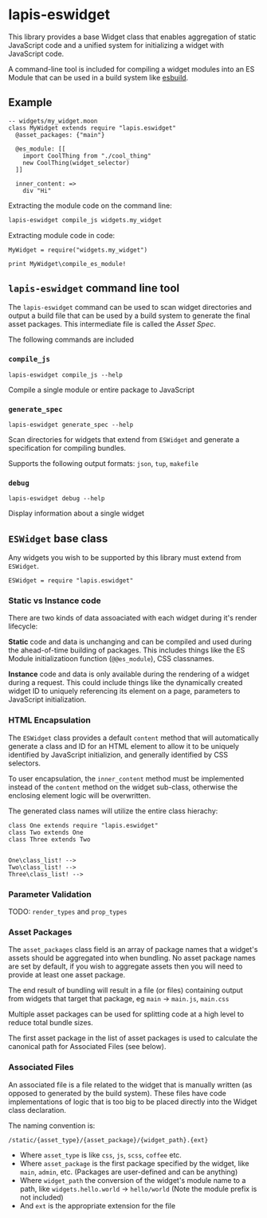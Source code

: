# lapis-eswidget

This library provides a base Widget class that enables aggregation of static
JavaScript code and a unified system for initializing a widget with JavaScript
code.

A command-line tool is included for compiling a widget modules into an ES
Module that can be used in a build system like [esbuild](https://esbuild.github.io/).

## Example

```moonscript
-- widgets/my_widget.moon
class MyWidget extends require "lapis.eswidget"
  @asset_packages: {"main"}

  @es_module: [[
    import CoolThing from "./cool_thing"
    new CoolThing(widget_selector)
  ]]

  inner_content: =>
    div "Hi"

```

Extracting the module code on the command line:

```bash
lapis-eswidget compile_js widgets.my_widget
```

Extracting module code in code:

```moonscript
MyWidget = require("widgets.my_widget")

print MyWidget\compile_es_module!
```

## `lapis-eswidget` command line tool

The `lapis-eswidget` command can be used to scan widget directories and output
a build file that can be used by a build system to generate the final asset
packages. This intermediate file is called the *Asset Spec*.

The following commands are included

### `compile_js`

```
lapis-eswidget compile_js --help
```

Compile a single module or entire package to JavaScript

### `generate_spec`

```
lapis-eswidget generate_spec --help
```

Scan directories for widgets that extend from `ESWidget` and generate a
specification for compiling bundles.

Supports the following output formats: `json`, `tup`, `makefile`

### `debug`

```
lapis-eswidget debug --help
```

Display information about a single widget

## `ESWidget` base class

Any widgets you wish to be supported by this library must extend from
`ESWidget`.


```moonscript
ESWidget = require "lapis.eswidget"
```

### Static vs Instance code

There are two kinds of data assoaciated with each widget during it's render
lifecycle:

**Static** code and data is unchanging and can be compiled and used during the
ahead-of-time building of packages. This includes things like the ES Module
initializatioon function (`@@es_module`), CSS classnames.

**Instance** code and data is only available during the rendering of a widget
during a request. This could include things like the dynamically created widget
ID to uniquely referencing its element on a page, parameters to JavaScript
initialization.

### HTML Encapsulation

The `ESWidget` class provides a default `content` method that will
automatically generate a class and ID for an HTML element to allow it to be
uniquely identified by JavaScript initializion, and generally identified by CSS
selectors.

To user encapsulation, the `inner_content` method must be implemented instead
of the `content` method on the widget sub-class, otherwise the enclosing
element logic will be overwritten.

The generated class names will utilize the entire class hierachy:

```
class One extends require "lapis.eswidget"
class Two extends One
class Three extends Two


One\class_list! --> 
Two\class_list! --> 
Three\class_list! --> 
```

### Parameter Validation

TODO: `render_types` and `prop_types`

### Asset Packages

The `asset_packages` class field is an array of package names that a widget's
assets should be aggregated into when bundling. No asset package names are set
by default, if you wish to aggregate assets then you will need to provide at
least one asset package.

The end result of bundling will result in a file (or files) containing output
from widgets that target that package, eg `main` → `main.js`, `main.css`

Multiple asset packages can be used for splitting code at a high level to
reduce total bundle sizes.

The first asset package in the list of asset packages is used to calculate the
canonical path for Associated Files (see below).

### Associated Files

An associated file is a file related to the widget that is manually written (as
opposed to generated by the build system). These files have code
implementations of logic that is too big to be placed directly into the Widget
class declaration.

The naming convention is: 

`/static/{asset_type}/{asset_package}/{widget_path}.{ext}`

* Where `asset_type` is like `css`, `js`, `scss`, `coffee` etc.
* Where `asset_package` is the first package specified by the widget, like `main`, `admin`, etc. (Packages are user-defined and can be anything)
* Where `widget_path` the conversion of the widget's module name to a path, like `widgets.hello.world` -> `hello/world` (Note the module prefix is not included)
* And `ext` is the appropriate extension for the file

